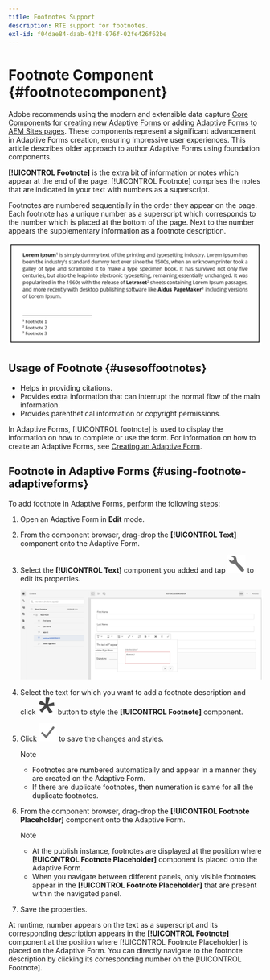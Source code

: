 ```yaml
---
title: Footnotes Support
description: RTE support for footnotes.
exl-id: f04dae84-daab-42f8-876f-02fe426f62be
---
```

# Footnote Component {#footnotecomponent}

<span class="preview"> Adobe recommends using the modern and extensible data capture [Core Components](https://experienceleague.adobe.com/docs/experience-manager-core-components/using/adaptive-forms/introduction.html) for [creating new Adaptive Forms](/help/forms/creating-adaptive-form-core-components.md) or [adding Adaptive Forms to AEM Sites pages](/help/forms/create-or-add-an-adaptive-form-to-aem-sites-page.md). These components represent a significant advancement in Adaptive Forms creation, ensuring impressive user experiences. This article describes older approach to author Adaptive Forms using foundation components. </span>

**[!UICONTROL Footnote]** is the extra bit of information or notes which appear at the end of the page. [!UICONTROL Footnote] comprises the notes that are indicated in your text with numbers as a superscript.

Footnotes are numbered sequentially in the order they appear on the page. Each footnote has a unique number as a superscript which corresponds to the number which is placed at the bottom of the page. Next to the number appears the supplementary information as a footnote description.

![Footnote Description](/help/forms/assets/footnote_description.png)


## Usage of Footnote {#usesoffootnotes}

* Helps in providing citations. 
* Provides extra information that can interrupt the normal flow of the main information.
* Provides parenthetical information or copyright permissions.

In Adaptive Forms, [!UICONTROL footnote] is used to display the information on how to complete or use the form. For information on how to create an Adaptive Forms, see [Creating an Adaptive Form](https://experienceleague.adobe.com/docs/experience-manager-cloud-service/content/forms/create-an-adaptive-form/create-an-adaptive-form-on-forms-cs/creating-adaptive-form.html).

## Footnote in Adaptive Forms {#using-footnote-adaptiveforms}

To add footnote in Adaptive Forms, perform the following steps:
1. Open an Adaptive Form in **Edit** mode.
1. From the component browser, drag-drop the **[!UICONTROL Text]** component onto the Adaptive Form. 
1. Select the **[!UICONTROL Text]** component you added and tap ![cmppr](assets/configure-icon.svg) to edit its properties.

    ![Footnote in Adaptive Forms](/help/forms/assets/footnote_rte.png)

1. Select the text for which you want to add a footnote description  and click  ![star](/help/forms/assets/asterisk.svg) button to style the **[!UICONTROL Footnote]** component.

1. Click ![check](/help/forms/assets/save_icon.svg) to save the changes and styles.

    >[!NOTE]
    >
    >* Footnotes are numbered automatically and appear in a manner they are created on the Adaptive Form.
    >* If there are duplicate footnotes, then numeration is same for all the duplicate footnotes. 

1. From the component browser, drag-drop the **[!UICONTROL Footnote Placeholder]** component onto the Adaptive Form.
    >[!NOTE]
    >
    >* At the publish instance, footnotes are displayed at the position where **[!UICONTROL Footnote Placeholder]** component is placed onto the Adaptive Form.  
    >* When you navigate between different panels, only visible footnotes appear in the **[!UICONTROL Footnote Placeholder]** that are present within the navigated panel.

1. Save the properties.

At runtime, number appears on the text as a superscript and its corresponding description appears in the **[!UICONTROL Footnote]** component at the position where [!UICONTROL Footnote Placeholder] is placed on the Adaptive Form. You can directly navigate to the footnote description by clicking its corresponding number on the [!UICONTROL Footnote].
